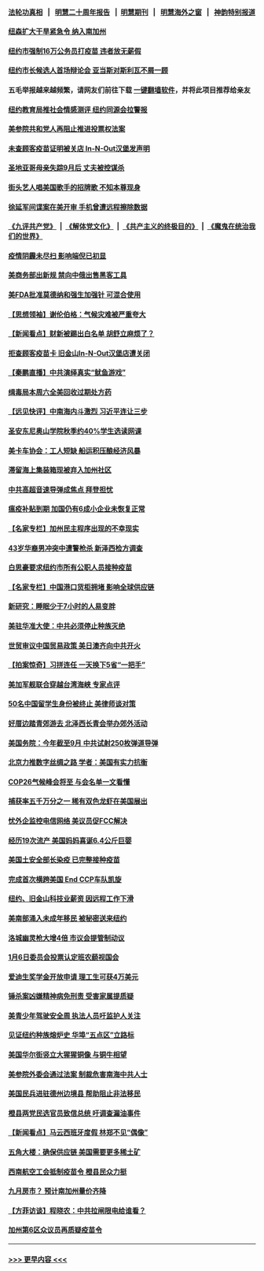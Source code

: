 #### [法轮功真相](https://github.com/gfw-breaker/truth/blob/master/README.md?t=0) &nbsp;&nbsp;|&nbsp;&nbsp; [明慧二十周年报告](https://github.com/gfw-breaker/mh-reports/blob/master/README.md?t=0) &nbsp;&nbsp;|&nbsp;&nbsp;[明慧期刊](https://github.com/gfw-breaker/mh-qikan) &nbsp;&nbsp;|&nbsp;&nbsp; [明慧海外之窗](https://github.com/gfw-breaker/mh-news/blob/master/README.md?t=0) &nbsp;&nbsp;|&nbsp;&nbsp; [神韵特别报道](https://github.com/gfw-breaker/mh-news/blob/master/shenyun.md?t=0)
#### [纽森扩大干旱紧急令 纳入南加州](../pages/nsc412/n13319295.md?t=10211501) 
#### [纽约市强制16万公务员打疫苗 违者放无薪假](../pages/nsc412/n13319107.md?t=10211501) 
#### [纽约市长候选人首场辩论会  亚当斯对斯利瓦不屑一顾](../pages/nsc412/n13319022.md?t=10211501) 
#### 五毛举报越来越频繁，请网友们前往下载 [一键翻墙软件](https://github.com/gfw-breaker/ssr-accounts)，并将此项目推荐给亲友
#### [纽约教育局推社会情感测评 纽约同源会拉警报](../pages/nsc412/n13319027.md?t=10211501) 
#### [美参院共和党人再阻止推进投票权法案](../pages/nsc412/n13319073.md?t=10211501) 
#### [未查顾客疫苗证明被关店 In-N-Out汉堡发声明](../pages/nsc412/n13319226.md?t=10211501) 
#### [圣地亚哥母亲失踪9月后 丈夫被控谋杀](../pages/nsc412/n13319008.md?t=10211501) 
#### [街头艺人唱美国歌手的招牌歌 不知本尊现身](../pages/nsc412/n13319099.md?t=10211501) 
#### [徐延军间谍案在美开审 手机曾遭远程擦除数据](../pages/nsc412/n13318619.md?t=10211501) 
#### [《九评共产党》](https://github.com/begood0513/9ping.md/blob/master/README.md) &nbsp;|&nbsp; [《解体党文化》](../../../../jtdwh.md/blob/master/README.md)  &nbsp;|&nbsp; [《共产主义的终极目的》](../../../../gczydzjmd.md/blob/master/README.md) &nbsp;|&nbsp; [《魔鬼在统治我们的世界》](../../../../mgztzwmdsj.md/blob/master/README.md) 
#### [疫情阴霾未尽扫 影响端倪已初显](../pages/nsc412/n13319103.md?t=10211501) 
#### [美商务部出新规 禁向中俄出售黑客工具](../pages/nsc412/n13318594.md?t=10211501) 
#### [美FDA批准莫德纳和强生加强针 可混合使用](../pages/nsc412/n13318489.md?t=10211501) 
#### [【思想领袖】谢伦伯格：气候灾难被严重夸大](../pages/nsc412/n13297203.md?t=10211501) 
#### [【新闻看点】财新被踢出白名单 胡舒立麻烦了？](../pages/nsc412/n13318382.md?t=10211501) 
#### [拒查顾客疫苗卡 旧金山In-N-Out汉堡店遭关闭](../pages/nsc412/n13318455.md?t=10211501) 
#### [【秦鹏直播】中共演绎真实“鱿鱼游戏”](../pages/nsc412/n13318417.md?t=10211501) 
#### [缉毒局本周六全美回收过期处方药](../pages/nsc412/n13318502.md?t=10211501) 
#### [【远见快评】中南海内斗激烈 习近平连让三步](../pages/nsc412/n13318407.md?t=10211501) 
#### [圣安东尼奥山学院秋季约40%学生选读网课](../pages/nsc412/n13318460.md?t=10211501) 
#### [美卡车协会：工人短缺 船运积压酿经济风暴](../pages/nsc412/n13318432.md?t=10211501) 
#### [滞留海上集装箱现被弃入加州社区](../pages/nsc412/n13318317.md?t=10211501) 
#### [中共高超音速导弹成焦点 拜登担忧](../pages/nsc412/n13318346.md?t=10211501) 
#### [瘟疫补贴到期 加国仍有6成小企业未恢复正常](../pages/nsc412/n13315846.md?t=10211501) 
#### [【名家专栏】加州民主程序出现的不幸现实](../pages/nsc412/n13317550.md?t=10211501) 
#### [43岁华裔男冲突中遭警枪杀 新泽西检方调查](../pages/nsc412/n13317989.md?t=10211501) 
#### [白思豪要求纽约市所有公职人员接种疫苗](../pages/nsc412/n13318000.md?t=10211501) 
#### [【名家专栏】中国港口货柜拥堵 影响全球供应链](../pages/nsc412/n13317520.md?t=10211501) 
#### [新研究：睡眠少于7小时的人易变胖](../pages/nsc412/n13317543.md?t=10211501) 
#### [美驻华准大使：中共必须停止种族灭绝](../pages/nsc412/n13318037.md?t=10211501) 
#### [世贸审议中国贸易政策 美日澳齐向中共开火](../pages/nsc412/n13318088.md?t=10211501) 
#### [【拍案惊奇】习拼连任 一天换下5省“一把手”](../pages/nsc412/n13317717.md?t=10211501) 
#### [美加军舰联合穿越台湾海峡 专家点评](../pages/nsc412/n13316848.md?t=10211501) 
#### [50名中国留学生身份被终止 美律师谈对策](../pages/nsc412/n13316652.md?t=10211501) 
#### [好厝边踏青郊游去 北泽西长青会举办郊外活动](../pages/nsc412/n13317968.md?t=10211501) 
#### [美国务院：今年截至9月 中共试射250枚弹道导弹](../pages/nsc412/n13317854.md?t=10211501) 
#### [北京力推数字丝绸之路 学者：美国有实力抗衡](../pages/nsc412/n13317812.md?t=10211501) 
#### [COP26气候峰会将至 与会名单一文看懂](../pages/nsc412/n13317617.md?t=10211501) 
#### [捕获率五千万分之一 稀有双色龙虾在美国展出](../pages/nsc412/n13317084.md?t=10211501) 
#### [忧外企监控电信网络 美议员促FCC解决](../pages/nsc412/n13317609.md?t=10211501) 
#### [经历19次流产 美国妈妈喜诞6.4公斤巨婴](../pages/nsc412/n13316819.md?t=10211501) 
#### [美国土安全部长染疫 已完整接种疫苗](../pages/nsc412/n13316834.md?t=10211501) 
#### [完成首次横跨美国   End CCP车队凯旋](../pages/nsc412/n13316791.md?t=10211501) 
#### [纽约、旧金山科技业薪资 因远程工作下滑](../pages/nsc412/n13316643.md?t=10211501) 
#### [美南部涌入未成年移民 被秘密送来纽约](../pages/nsc412/n13316621.md?t=10211501) 
#### [洛城幽灵枪大增4倍 市议会提管制动议](../pages/nsc412/n13316879.md?t=10211501) 
#### [1月6日委员会投票认定班农藐视国会](../pages/nsc412/n13316740.md?t=10211501) 
#### [爱迪生奖学金开放申请 理工生可获4万美元](../pages/nsc412/n13316859.md?t=10211501) 
#### [锤杀案凶嫌精神病免刑责 受害家属提质疑](../pages/nsc412/n13316599.md?t=10211501) 
#### [美青少年驾驶安全周 执法人员吁监护人关注](../pages/nsc412/n13316826.md?t=10211501) 
#### [见证纽约种族熔炉史 华埠“五点区”立路标](../pages/nsc412/n13316633.md?t=10211501) 
#### [美国华尔街竖立大猩猩铜像 与铜牛相望](../pages/nsc412/n13316610.md?t=10211501) 
#### [美参院外委会通过法案 制裁危害南海中共人士](../pages/nsc412/n13316477.md?t=10211501) 
#### [美国民兵进驻德州边境县 帮助阻止非法移民](../pages/nsc412/n13316226.md?t=10211501) 
#### [橙县两党民选官员致信总统 吁调查漏油事件](../pages/nsc412/n13316529.md?t=10211501) 
#### [【新闻看点】马云西班牙度假 林郑不见“偶像”](../pages/nsc412/n13315446.md?t=10211501) 
#### [五角大楼：确保供应链 美国需要更多稀土矿](../pages/nsc412/n13316121.md?t=10211501) 
#### [西南航空工会抵制疫苗令 橙县民众力挺](../pages/nsc412/n13316332.md?t=10211501) 
#### [九月房市？ 预计南加州量价齐降](../pages/nsc412/n13316206.md?t=10211501) 
#### [【方菲访谈】程晓农：中共拉闸限电给谁看？](../pages/nsc412/n13315612.md?t=10211501) 
#### [加州第6区众议员再质疑疫苗令](../pages/nsc412/n13316006.md?t=10211501) 

----
#### [ >>> 更早内容 <<< ](../indexes/nsc412-earlier.md)
